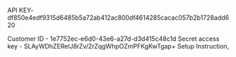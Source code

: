 API KEY- df850e4edf9315d6485b5a72ab412ac800df4614285cacac057b2b1728add620

Customer ID - 1e7752ec-e6d0-43e6-a27d-d3d415c48c1d
Secret access key - SLAyWDhZERelJ8rZv/2rZqgWhpOZmPFKgKwTgap+
Setup Instruction, 
